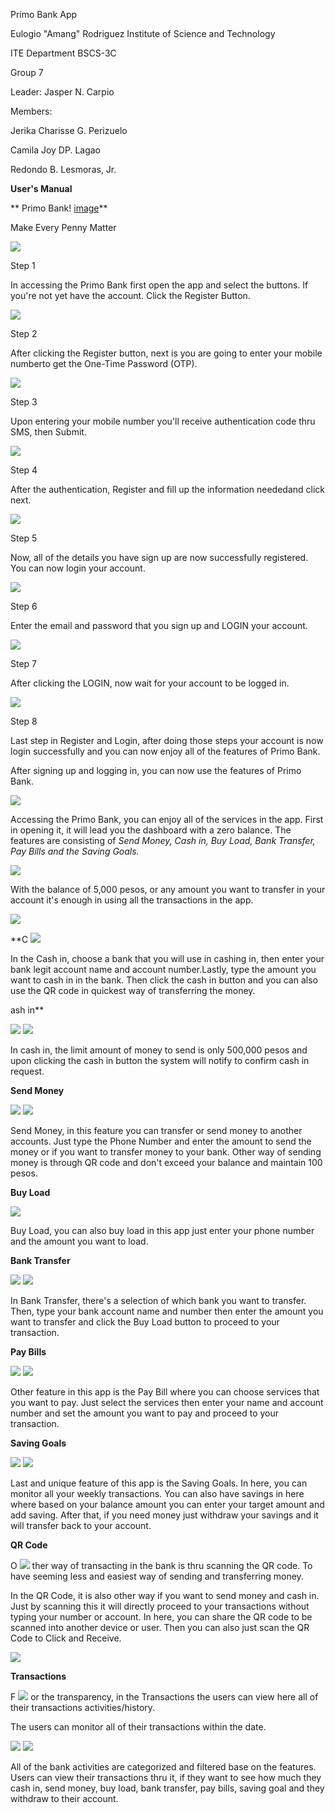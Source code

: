 Primo Bank App



Eulogio "Amang" Rodriguez Institute of Science and Technology 

ITE Department
BSCS-3C 




Group 7

Leader: Jasper N. Carpio

Members:

Jerika Charisse G. Perizuelo

Camila Joy DP. Lagao

Redondo B. Lesmoras, Jr.





**User's Manual**

** Primo Bank! [image](https://user-images.githubusercontent.com/109411689/180185040-3402bb5c-6461-424f-9afa-a55afca1e232.png)**

Make Every Penny Matter

![](RackMultipart20220721-1-ovuall_html_95346c62312a24d2.jpg)

Step 1

In accessing the Primo Bank first open the app and select the buttons. If you&#39;re not yet have the account. Click the Register Button.

![](RackMultipart20220721-1-ovuall_html_774bae5fb00d6fa3.jpg)

Step 2

After clicking the Register button, next is you are going to enter your mobile numberto get the One-Time Password (OTP).

![](RackMultipart20220721-1-ovuall_html_2fb49ad8ef30b111.jpg)

Step 3

Upon entering your mobile number you&#39;ll receive authentication code thru SMS, then Submit.

![](RackMultipart20220721-1-ovuall_html_e17fd11dd955ac23.jpg)

Step 4

After the authentication, Register and fill up the information neededand click next.

![](RackMultipart20220721-1-ovuall_html_638e80dc56338c37.jpg)

Step 5

Now, all of the details you have sign up are now successfully registered. You can now login your account.

![](RackMultipart20220721-1-ovuall_html_76df2533eaea6ae4.jpg)

Step 6

Enter the email and password that you sign up and LOGIN your account.

![](RackMultipart20220721-1-ovuall_html_7397d37891a8a70d.jpg)

Step 7

After clicking the LOGIN, now wait for your account to be logged in.

![](RackMultipart20220721-1-ovuall_html_18f503ea6222f40.jpg)

Step 8

Last step in Register and Login, after doing those steps your account is now login successfully and you can now enjoy all of the features of Primo Bank.

After signing up and logging in, you can now use the features of Primo Bank.

![](RackMultipart20220721-1-ovuall_html_2e39ef44e505758f.jpg)

Accessing the Primo Bank, you can enjoy all of the services in the app. First in opening it, it will lead you the dashboard with a zero balance. The features are consisting of _Send Money, Cash in, Buy Load, Bank Transfer, Pay Bills and the Saving Goals._

![](RackMultipart20220721-1-ovuall_html_2368d20a673debc9.jpg)

With the balance of 5,000 pesos, or any amount you want to transfer in your account it&#39;s enough in using all the transactions in the app.

![](RackMultipart20220721-1-ovuall_html_99a348e7949ed5f3.jpg)

**C ![](RackMultipart20220721-1-ovuall_html_99b6f890413c4643.jpg)

In the Cash in, choose a bank that you will use in cashing in, then enter your bank legit account name and account number.Lastly, type the amount you want to cash in in the bank. Then click the cash in button and you can also use the QR code in quickest way of transferring the money.

ash in**

![](RackMultipart20220721-1-ovuall_html_ca3072a9292cfacf.jpg) ![](RackMultipart20220721-1-ovuall_html_d4aa3b0cb48f15bf.jpg)

In cash in, the limit amount of money to send is only 500,000 pesos and upon clicking the cash in button the system will notify to confirm cash in request.

**Send Money**

![](RackMultipart20220721-1-ovuall_html_7dee28f977dc5fa9.jpg) ![](RackMultipart20220721-1-ovuall_html_a295e8d3b89552a6.jpg)

Send Money, in this feature you can transfer or send money to another accounts. Just type the Phone Number and enter the amount to send the money or if you want to transfer money to your bank. Other way of sending money is through QR code and don&#39;t exceed your balance and maintain 100 pesos.

**Buy Load**

![](RackMultipart20220721-1-ovuall_html_3244ad3026430c03.jpg)

Buy Load, you can also buy load in this app just enter your phone number and the amount you want to load.

**Bank Transfer**

![](RackMultipart20220721-1-ovuall_html_5d524cb31578af7c.jpg) ![](RackMultipart20220721-1-ovuall_html_d5676f828706aaed.jpg)

In Bank Transfer, there&#39;s a selection of which bank you want to transfer. Then, type your bank account name and number then enter the amount you want to transfer and click the Buy Load button to proceed to your transaction.

**Pay Bills**

![](RackMultipart20220721-1-ovuall_html_151f08185f44b4ef.jpg) ![](RackMultipart20220721-1-ovuall_html_e67b6e712de7d32f.jpg)

Other feature in this app is the Pay Bill where you can choose services that you want to pay. Just select the services then enter your name and account number and set the amount you want to pay and proceed to your transaction.

**Saving Goals**

![](RackMultipart20220721-1-ovuall_html_81ce3d7ff7abe23d.jpg) ![](RackMultipart20220721-1-ovuall_html_7c26aa9589f02d95.jpg)

Last and unique feature of this app is the Saving Goals. In here, you can monitor all your weekly transactions. You can also have savings in here where based on your balance amount you can enter your target amount and add saving. After that, if you need money just withdraw your savings and it will transfer back to your account.

**QR Code**

O ![](RackMultipart20220721-1-ovuall_html_8c618d547db71161.jpg) ther way of transacting in the bank is thru scanning the QR code. To have seeming less and easiest way of sending and transferring money.

In the QR Code, it is also other way if you want to send money and cash in. Just by scanning this it will directly proceed to your transactions without typing your number or account. In here, you can share the QR code to be scanned into another device or user. Then you can also just scan the QR Code to Click and Receive.

![](RackMultipart20220721-1-ovuall_html_8c28baa982a0ced4.jpg)

**Transactions**

F ![](RackMultipart20220721-1-ovuall_html_8e3104a91c69c34b.jpg) or the transparency, in the Transactions the users can view here all of their transactions activities/history.

The users can monitor all of their transactions within the date.

 ![](RackMultipart20220721-1-ovuall_html_17805d4cddb2686d.jpg) ![](RackMultipart20220721-1-ovuall_html_b29024b33c77a52a.jpg)

All of the bank activities are categorized and filtered base on the features. Users can view their transactions thru it, if they want to see how much they cash in, send money, buy load, bank transfer, pay bills, saving goal and they withdraw to their account.
